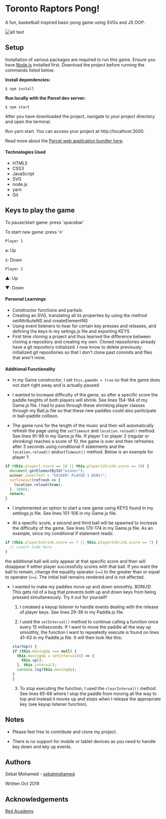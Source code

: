 # Toronto Raptors Pong!

A fun, basketball inspired basic pong game using SVGs and JS OOP.

![alt text](https://github.com/sebatmohamed/pong-game/blob/master/ponggame.png)

## Setup

Installation of various packages are required to run this game. Ensure you have [Node.js](https://nodejs.org/en/) installed first. Download the project before running the commands listed below:

**Install dependencies:**

`$ npm install`

**Run locally with the Parcel dev server:**

`$ npm start`

After you have downloaded the project, navigate to your project directory and open the terminal.

Run yarn start. You can access your project at http://localhost:3000.

Read more about the [Parcel web application bundler here](https://parceljs.org/).

#### Technologies Used

- HTML5
- CSS3
- JavaScript
- SVG
- node.js
- yarn
- Git

## Keys to play the game

To pause/start game: press 'spacebar'

To start new game: press 'n'

`Player 1`

a: Up

z: Down

`Player 2`

▲: Up

▼: Down

#### Personal Learnings

- Constructor functions and partials
- Creating an SVG, translating all its properties by using the method setAttributeNS and createElementNS
- Using event listeners to hear for certain key presses and releases, and defining the keys in my setings.js file and exporting KEYS
- First time cloning a project and thus learned the difference between cloning a repository and creating my own. Cloned repositories already have a git repository initialized. I now know to delete previously initialized git repositories so that I don't clone past commits and files that aren't mine.

#### Additional Functionality

- In my Game constructor, I set `this.gameOn = true` so that the game does not start right away and is actually paused

- I wanted to increase difficulty of the game, so after a specific score the paddle heights of both players will shrink. See lines 154-164 of my Game.js file. I had to pass through these shrinking player classes through my Ball.js file so that these new paddles could also participate in ball-paddle collison.

- The game runs for the length of the music and then will automatically refresh the page using the `setTimeout` and `location.reload()` method. See lines 91-99 in my Game.js file. If player 1 or player 2 (regular or shrinking) reaches a score of 10, the game is over and then refreshes after 3 seconds using conditional if statements and the `location.reload()` and`setTimeout()` method. Below is an example for player 1:

```javascript
if (this.player1.score == 10 || this.player1shrink.score == 10) {
  document.getElementById("winner");
  winner.innerText = "SUCKER! PLAYER 1 WINS!";
  setTimeout(refresh => {
    location.reload(true);
  }, 3000);
  return;
}
```

- I implemented an option to start a new game using KEYS found in my settings.js file. See lines 101-106 in my Game.js file.

- At a specific score, a second and third ball will be spawned to increase the difficulty of the game. See lines 170-174 in my Game.js file. As an example, since my conditional if statement reads:

```javascript
if (this.player1shrink.score == 7 || this.player2shrink.score == 7) {
  // insert code here
}
```

the additional ball will only appear at that specific score and then will disappear if either player successfully scores with that ball. If you want the ball to remain, change the equality operator (`==`) to the greater than or equal to operator (`>=`). The initial ball remains rendered and is not affected.

- I wanted to make my paddles move up and down smoothly. BONUS! This gets rid of a bug that prevents both up and down keys from being pressed simultaneously. Try it out for yourself!

  1. I createed a keyup listener to handle events dealing with the release of player keys. See lines 29-39 in my Paddle.js file.

  2. I used the `setInterval()` method to continue calling a function once every 15 miliseconds. If I want to move the paddle all the way up smoothly, the function I want to repeatedly execute is found on lines 41-43 in my Paddle.js file. It will then look like this:

  ```javascript
  startUp() {
  if (this.movingUp === null) {
    this.movingUp = setInterval(() => {
      this.up();
    }, this.interval);
    console.log(this.movingUp);
  }
  }
  ```

  3. To stop executing the function, I used the `clearInterval()` method. See lines 65-68 where I stop the paddle from moving all the way to top and instead it moves up and stops when I release the appropriate key (see keyup listener function).

## Notes

- Please feel free to contribute and clone my project.

- There is no support for mobile or tablet devices as you need to handle key down and key up events.

## Authors

Sebat Mohamed - [sebatmohamed](https://github.com/sebatmohamed)

Written Oct 2019

## Acknowledgements

[Red Academy](https://github.com/redacademy)
